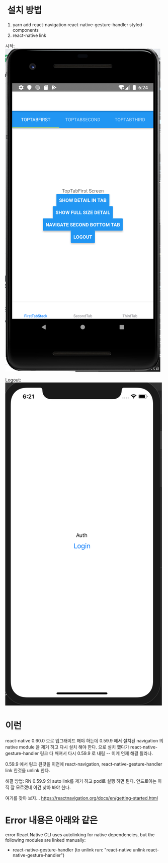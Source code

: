 #  설치 방법

1. yarn add react-navigation react-native-gesture-handler styled-components
2. react-native link


시작:
![alt text](https://github.com/march-dave/basic-rn-navigation/blob/master/RN-navigation-Android.png)

Logout: 
![alt text](https://github.com/march-dave/basic-rn-navigation/blob/master/RN-navagation-LoginScreen.png)


# 이런
react-native 0.60.0 으로 업그래이드 해야 하는데 0.59.9 에서 설치된 navigation 의 native module 을 제거 하고 다시 설치 해야 한다.
으로 설치 했다가 react-native-gesture-handler 링크 다 깨져서
다시 0.59.9 로 내림 -- 이게 언제 해결 될라나.

0.59.9 에서 링크 된것을 
이전에 react-navigation, react-native-gesture-handler link 한것을 unlink 한다.

해결 방법: RN 0.59.9 의 auto link를 제거 하고 pod로 실행 하면 된다.
안드로이는 아직 잘 모르겠네 이건 찾아 봐야 한다.

여기를 찾아 보자... 
https://reactnavigation.org/docs/en/getting-started.html

#  Error 내용은 아래와 같은

error React Native CLI uses autolinking for native dependencies, but the following modules are linked manually: 
  - react-native-gesture-handler (to unlink run: "react-native unlink react-native-gesture-handler")